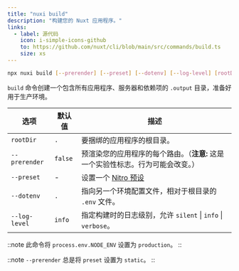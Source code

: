 ```yaml
---
title: "nuxi build"
description: "构建您的 Nuxt 应用程序。"
links:
  - label: 源代码
    icon: i-simple-icons-github
    to: https://github.com/nuxt/cli/blob/main/src/commands/build.ts
    size: xs
---
```


```bash [Terminal]
npx nuxi build [--prerender] [--preset] [--dotenv] [--log-level] [rootDir]
```

`build` 命令创建一个包含所有应用程序、服务器和依赖项的 `.output` 目录，准备好用于生产环境。

选项           | 默认值          | 描述
-------------------------|-----------------|------------------
`rootDir` | `.` | 要捆绑的应用程序的根目录。
`--prerender` | `false` | 预渲染您的应用程序的每个路由。（**注意:** 这是一个实验性标志。行为可能会改变。）
`--preset` | - | 设置一个 [Nitro 预设](https://nitro.unjs.io/deploy#changing-the-deployment-preset)
`--dotenv` | `.` | 指向另一个环境配置文件，相对于根目录的 `.env` 文件。
`--log-level` | `info` | 指定构建时的日志级别，允许 `silent` \| `info` \| `verbose`。

::note
此命令将 `process.env.NODE_ENV` 设置为 `production`。
::

::note
`--prerender` 总是将 `preset` 设置为 `static`。
::
